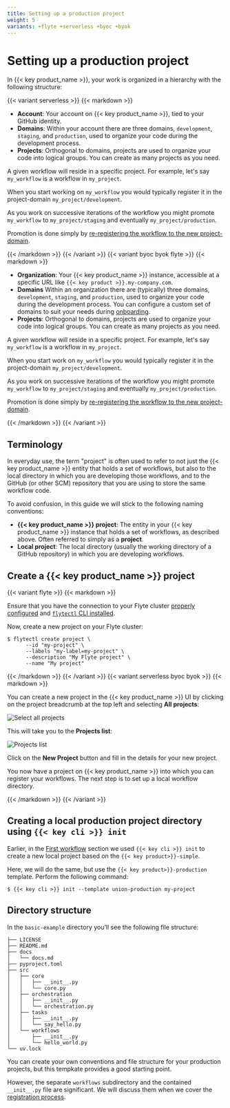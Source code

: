 ```yaml
---
title: Setting up a production project
weight: 5
variants: +flyte +serverless +byoc +byok
---
```


# Setting up a production project

In {{< key product_name >}}, your work is organized in a hierarchy with the following structure:

{{< variant serverless >}}
{{< markdown >}}

* **Account**: Your account on {{< key product_name >}}, tied to your GitHub identity.
* **Domains**: Within your account there are three domains, `development`, `staging`, and `production`, used to organize your code during the development process.
* **Projects**: Orthogonal to domains, projects are used to organize your code into logical groups. You can create as many projects as you need.

A given workflow will reside in a specific project. For example, let's say `my_workflow` is a workflow in `my_project`.

When you start working on `my_workflow` you would typically register it in the project-domain `my_project/development`.

As you work on successive iterations of the workflow you might promote `my_workflow` to `my_project/staging` and eventually  `my_project/production`.

Promotion is done simply by [re-registering the workflow to the new project-domain](./running-your-code).

{{< /markdown >}}
{{< /variant >}}
{{< variant byoc byok flyte >}}
{{< markdown >}}

* **Organization**: Your {{< key product_name >}} instance, accessible at a specific URL like `{{< key product >}}.my-company.com`.
* **Domains** Within an organization there are (typically) three domains, `development`, `staging`, and `production`, used to organize your code during the development process.
You can configure a custom set of domains to suit your needs during [onboarding](../data-plane-setup/configuring-your-data-plane).
* **Projects**: Orthogonal to domains, projects are used to organize your code into logical groups. You can create as many projects as you need.

A given workflow will reside in a specific project. For example, let's say `my_workflow` is a workflow in `my_project`.

When you start work on `my_workflow` you would typically register it in the project-domain `my_project/development`.

As you work on successive iterations of the workflow you might promote `my_workflow` to `my_project/staging` and eventually `my_project/production`.

Promotion is done simply by [re-registering the workflow to the new project-domain](./running-your-code).

{{< /markdown >}}
{{< /variant >}}

## Terminology

In everyday use, the term "project" is often used to refer to not just the {{< key product_name >}} entity that holds a set of workflows,
but also to the local directory in which you are developing those workflows, and to the GitHub (or other SCM) repository that you are using to store the same workflow code.

To avoid confusion, in this guide we will stick to the following naming conventions:

* **{{< key product_name >}} project**: The entity in your {{< key product_name >}} instance that holds a set of workflows, as described above. Often referred to simply as a **project**.
* **Local project**: The local directory (usually the working directory of a GitHub repository) in which you are developing workflows.

## Create a {{< key product_name >}} project

{{< variant flyte >}}
{{< markdown >}}

Ensure that you have the connection to your Flyte cluster [properly configured](/user-guide/getting-started/local-setup/#configure-the-connection-to-your-flyte-instance) and [`flytectl` CLI installed](/api-reference/flytectl-cli/).

Now, create a new project on your Flyte cluster:

```shell
$ flytectl create project \
      --id "my-project" \
      --labels "my-label=my-project" \
      --description "My Flyte project" \
      --name "My project"
```

{{< /markdown >}}
{{< /variant >}}
{{< variant serverless byoc byok >}}
{{< markdown >}}

You can create a new project in the {{< key product_name >}} UI by clicking on the project breadcrumb at the top left and selecting **All projects**:

![Select all projects](/_static/images/user-guide/development-cycle/setting-up-a-project/select-all-projects.png)

This will take you to the **Projects list**:

![Projects list](/_static/images/user-guide/development-cycle/setting-up-a-project/projects-list.png)

Click on the **New Project** button and fill in the details for your new project.

You now have a project on {{< key product_name >}} into which you can register your workflows.
The next step is to set up a local workflow directory.

{{< /markdown >}}
{{< /variant >}}

## Creating a local production project directory using `{{< key cli >}} init`

Earlier, in the [First workflow](../first-workflow) section we used `{{< key cli >}} init`
to create a new local project based on the `{{< key product>}}-simple`.

Here, we will do the same, but use the `{{< key product>}}-production` template. Perform the following command:

```shell
$ {{< key cli >}} init --template union-production my-project
```

## Directory structure

In the `basic-example` directory you’ll see the following file structure:

```shell
├── LICENSE
├── README.md
├── docs
│   └── docs.md
├── pyproject.toml
├── src
│   ├── core
│   │   ├── __init__.py
│   │   └── core.py
│   ├── orchestration
│   │   ├── __init__.py
│   │   └── orchestration.py
│   ├── tasks
│   │   ├── __init__.py
│   │   └── say_hello.py
│   └── workflows
│       ├── __init__.py
│       └── hello_world.py
└── uv.lock
```

You can create your own conventions and file structure for your production projects, but this tempkate provides a good starting point.

However, the separate `workflows` subdirectory and the contained `__init__.py` file are significant.
We will discuss them when we cover the [registration process](./running-your-code).
